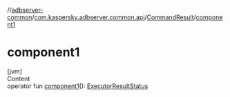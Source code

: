 //[adbserver-common](../../index.md)/[com.kaspersky.adbserver.common.api](../index.md)/[CommandResult](index.md)/[component1](component1.md)



# component1  
[jvm]  
Content  
operator fun [component1](component1.md)(): [ExecutorResultStatus](../-executor-result-status/index.md)  



